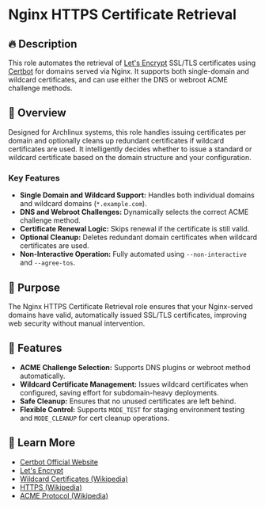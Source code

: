 # Nginx HTTPS Certificate Retrieval

## 🔥 Description

This role automates the retrieval of [Let's Encrypt](https://letsencrypt.org/) SSL/TLS certificates using [Certbot](https://certbot.eff.org/) for domains served via Nginx. It supports both single-domain and wildcard certificates, and can use either the DNS or webroot ACME challenge methods.

## 📖 Overview

Designed for Archlinux systems, this role handles issuing certificates per domain and optionally cleans up redundant certificates if wildcard certificates are used. It intelligently decides whether to issue a standard or wildcard certificate based on the domain structure and your configuration.

### Key Features
- **Single Domain and Wildcard Support:** Handles both individual domains and wildcard domains (`*.example.com`).
- **DNS and Webroot Challenges:** Dynamically selects the correct ACME challenge method.
- **Certificate Renewal Logic:** Skips renewal if the certificate is still valid.
- **Optional Cleanup:** Deletes redundant domain certificates when wildcard certificates are used.
- **Non-Interactive Operation:** Fully automated using `--non-interactive` and `--agree-tos`.

## 🎯 Purpose

The Nginx HTTPS Certificate Retrieval role ensures that your Nginx-served domains have valid, automatically issued SSL/TLS certificates, improving web security without manual intervention.

## 🚀 Features

- **ACME Challenge Selection:** Supports DNS plugins or webroot method automatically.
- **Wildcard Certificate Management:** Issues wildcard certificates when configured, saving effort for subdomain-heavy deployments.
- **Safe Cleanup:** Ensures that no unused certificates are left behind.
- **Flexible Control:** Supports `MODE_TEST` for staging environment testing and `MODE_CLEANUP` for cert cleanup operations.

## 🔗 Learn More

- [Certbot Official Website](https://certbot.eff.org/)
- [Let's Encrypt](https://letsencrypt.org/)
- [Wildcard Certificates (Wikipedia)](https://en.wikipedia.org/wiki/Wildcard_certificate)
- [HTTPS (Wikipedia)](https://en.wikipedia.org/wiki/HTTPS)
- [ACME Protocol (Wikipedia)](https://en.wikipedia.org/wiki/Automated_Certificate_Management_Environment)

